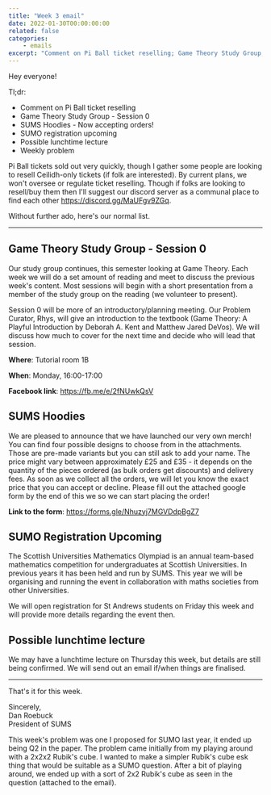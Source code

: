 ```yaml
---
title: "Week 3 email"
date: 2022-01-30T00:00:00:00
related: false
categories:
    - emails
excerpt: "Comment on Pi Ball ticket reselling; Game Theory Study Group; SUMS Hoodies; SUMO registration upcoming; Possible lunchtime lecture"
---
```


Hey everyone!

Tl;dr:
- Comment on Pi Ball ticket reselling
- Game Theory Study Group - Session 0
- SUMS Hoodies - Now accepting orders!
- SUMO registration upcoming
- Possible lunchtime lecture
- Weekly problem

Pi Ball tickets sold out very quickly, though I gather some people are looking to resell Ceilidh-only tickets (if folk are interested). By current plans, we won't oversee or regulate ticket reselling. Though if folks are looking to resell/buy them then I'll suggest our discord server as a communal place to find each other https://discord.gg/MaUFgv9ZGq.

Without further ado, here's our normal list.

----------------

## Game Theory Study Group - Session 0

Our study group continues, this semester looking at Game Theory. Each week we will do a set amount of reading and meet to discuss the previous week's content. Most sessions will begin with a short presentation from a member of the study group on the reading (we volunteer to present).


Session 0 will be more of an introductory/planning meeting. Our Problem Curator, Rhys, will give an introduction to the textbook (Game Theory: A Playful Introduction by Deborah A. Kent and Matthew Jared DeVos). We will discuss how much to cover for the next time and decide who will lead that session.


**Where**: Tutorial room 1B

**When**: Monday, 16:00-17:00

**Facebook link**: https://fb.me/e/2fNUwkQsV


## SUMS Hoodies

We are pleased to announce that we have launched our very own merch! You can find four possible designs to choose from in the attachments. Those are pre-made variants but you can still ask to add your name. The price might vary between approximately £25 and £35 - it depends on the quantity of the pieces ordered (as bulk orders get discounts) and delivery fees. As soon as we collect all the orders, we will let you know the exact price that you can accept or decline. Please fill out the attached google form by the end of this we so we can start placing the order! 

**Link to the form**: https://forms.gle/Nhuzyj7MGVDdpBgZ7


## SUMO Registration Upcoming

The Scottish Universities Mathematics Olympiad is an annual team-based mathematics competition for undergraduates at Scottish Universities. In previous years it has been held and run by SUMS. This year we will be organising and running the event in collaboration with maths societies from other Universities.

We will open registration for St Andrews students on Friday this week and will provide more details regarding the event then.


## Possible lunchtime lecture

We may have a lunchtime lecture on Thursday this week, but details are still being confirmed. We will send out an email if/when things are finalised.

------------

That's it for this week.

Sincerely,<br>
Dan Roebuck<br>
President of SUMS


This week's problem was one I proposed for SUMO last year, it ended up being Q2 in the paper. The problem came initially from my playing around with a 2x2x2 Rubik's cube. I wanted to make a simpler Rubik's cube esk thing that would be suitable as a SUMO question. After a bit of playing around, we ended up with a sort of 2x2 Rubik's cube as seen in the question (attached to the email).

